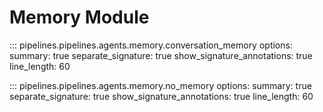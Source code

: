 # Memory Module

::: pipelines.pipelines.agents.memory.conversation_memory
    options:
        summary: true
        separate_signature: true
        show_signature_annotations: true
        line_length: 60


::: pipelines.pipelines.agents.memory.no_memory
    options:
        summary: true
        separate_signature: true
        show_signature_annotations: true
        line_length: 60
